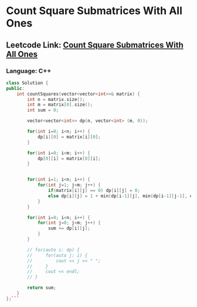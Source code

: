 # Count Square Submatrices With All Ones

## Leetcode Link: [Count Square Submatrices With All Ones](https://leetcode.com/problems/count-square-submatrices-with-all-ones/)
### Language: C++

```cpp
class Solution {
public:
    int countSquares(vector<vector<int>>& matrix) {
        int n = matrix.size();
        int m = matrix[0].size();
        int sum = 0;

        vector<vector<int>> dp(n, vector<int> (m, 0));

        for(int i=0; i<n; i++) {
            dp[i][0] = matrix[i][0];
        }

        for(int i=0; i<m; i++) {
            dp[0][i] = matrix[0][i];
        }


        for(int i=1; i<n; i++) {
            for(int j=1; j<m; j++) {
                if(matrix[i][j] == 0) dp[i][j] = 0;
                else dp[i][j] = 1 + min(dp[i-1][j], min(dp[i-1][j-1], dp[i][j-1]));
            }
        }

        for(int i=0; i<n; i++) {
            for(int j=0; j<m; j++) {
                sum += dp[i][j];
            }
        }

        // for(auto i: dp) {
        //     for(auto j: i) {
        //         cout << j << " ";
        //     }
        //     cout << endl;
        // }

        return sum;
    }
};```



